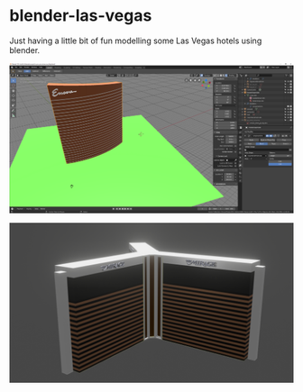 # blender-las-vegas
Just having a little bit of fun modelling some Las Vegas hotels using blender.

![Encore Hotel](assets/encore_screen_shot.png)

![mirage_render](assets/mirage_render_screen_shot.png)
